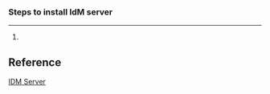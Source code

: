 ### Steps to install IdM server
-------------------------------

1. 


## Reference

[IDM Server](https://access.redhat.com/documentation/en-us/red_hat_enterprise_linux/7/html/linux_domain_identity_authentication_and_policy_guide/install-server)
